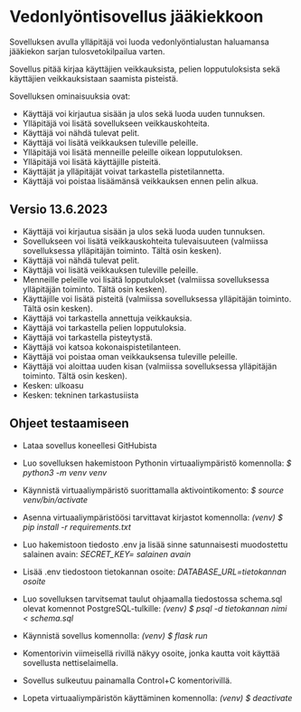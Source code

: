 # Vedonlyöntisovellus jääkiekkoon

Sovelluksen avulla ylläpitäjä voi luoda vedonlyöntialustan haluamansa jääkiekon sarjan tulosvetokilpailua varten. 

Sovellus pitää kirjaa käyttäjien veikkauksista, pelien lopputuloksista sekä käyttäjien veikkauksistaan saamista pisteistä.

Sovelluksen ominaisuuksia ovat:

* Käyttäjä voi kirjautua sisään ja ulos sekä luoda uuden tunnuksen.
* Ylläpitäjä voi lisätä sovellukseen veikkauskohteita.
* Käyttäjä voi nähdä tulevat pelit.
* Käyttäjä voi lisätä veikkauksen tuleville peleille.
* Ylläpitäjä voi lisätä menneille peleille oikean lopputuloksen.
* Ylläpitäjä voi lisätä käyttäjille pisteitä.
* Käyttäjät ja ylläpitäjät voivat tarkastella pistetilannetta.
* Käyttäjä voi poistaa lisäämänsä veikkauksen ennen pelin alkua. 

## Versio 13.6.2023

* Käyttäjä voi kirjautua sisään ja ulos sekä luoda uuden tunnuksen.
* Sovellukseen voi lisätä veikkauskohteita tulevaisuuteen (valmiissa sovelluksessa ylläpitäjän toiminto. Tältä osin kesken).
* Käyttäjä voi nähdä tulevat pelit.
* Käyttäjä voi lisätä veikkauksen tuleville peleille.
* Menneille peleille voi lisätä lopputulokset (valmiissa sovelluksessa ylläpitäjän toiminto. Tältä osin kesken).
* Käyttäjille voi lisätä pisteitä (valmiissa sovelluksessa ylläpitäjän toiminto. Tältä osin kesken).
* Käyttäjä voi tarkastella annettuja veikkauksia.
* Käyttäjä voi tarkastella pelien lopputuloksia. 
* Käyttäjä voi tarkastella pisteytystä.
* Käyttäjä voi katsoa kokonaispistetilanteen. 
* Käyttäjä voi poistaa oman veikkauksensa tuleville peleille.
* Käyttäjä voi aloittaa uuden kisan (valmiissa sovelluksessa ylläpitäjän toiminto. Tältä osin kesken).
* Kesken: ulkoasu
* Kesken: tekninen tarkastusiista


## Ohjeet testaamiseen

- Lataa sovellus koneellesi GitHubista

- Luo sovelluksen hakemistoon Pythonin virtuaaliympäristö komennolla: *$ python3 -m venv venv*

- Käynnistä virtuaaliympäristö suorittamalla aktivointikomento: *$ source venv/bin/activate*

- Asenna virtuaaliympäristöösi tarvittavat kirjastot komennolla: *(venv) $ pip install -r requirements.txt*

- Luo hakemistoon tiedosto .env ja lisää sinne satunnaisesti muodostettu salainen avain: *SECRET_KEY= salainen avain*

- Lisää .env tiedostoon tietokannan osoite: *DATABASE_URL=tietokannan osoite*

- Luo sovelluksen tarvitsemat taulut ohjaamalla tiedostossa schema.sql olevat komennot PostgreSQL-tulkille: *(venv) $ psql -d tietokannan nimi < schema.sql*

- Käynnistä sovellus komennolla: *(venv) $ flask run*

- Komentorivin viimeisellä rivillä näkyy osoite, jonka kautta voit käyttää sovellusta nettiselaimella. 

- Sovellus sulkeutuu painamalla Control+C komentorivillä.

- Lopeta virtuaaliympäristön käyttäminen komennolla: *(venv) $ deactivate*


